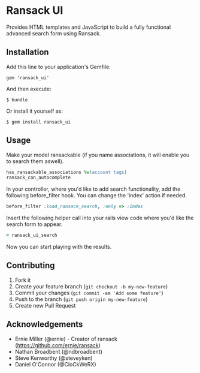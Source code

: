 # Ransack UI

Provides HTML templates and JavaScript to build a fully functional
advanced search form using Ransack.

## Installation

Add this line to your application's Gemfile:

    gem 'ransack_ui'

And then execute:

    $ bundle

Or install it yourself as:

    $ gem install ransack_ui

## Usage

Make your model ransackable (if you name associations, it will enable you to search them aswell).

```ruby
has_ransackable_associations %w(account tags)
ransack_can_autocomplete
```

In your controller, where you'd like to add search functionality, add the following before_filter hook. You can change the 'index' action if needed.

```ruby
before_filter :load_ransack_search, :only => :index
```

Insert the following helper call into your rails view code where you'd like the search form to appear.

```ruby
= ransack_ui_search
```

Now you can start playing with the results.

## Contributing

1. Fork it
2. Create your feature branch (`git checkout -b my-new-feature`)
3. Commit your changes (`git commit -am 'Add some feature'`)
4. Push to the branch (`git push origin my-new-feature`)
5. Create new Pull Request

## Acknowledgements

* Ernie Miller (@ernie) - Creator of ransack (https://github.com/ernie/ransack)
* Nathan Broadbent (@ndbroadbent)
* Steve Kenworthy (@steveyken)
* Daniel O'Connor (@CloCkWeRX)
